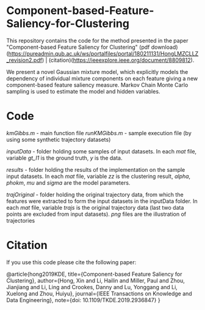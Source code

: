# Component-based-Feature-Saliency-for-Clustering
This repository contains the code for the method presented in the paper "Component-based Feature Saliency for Clustering" (pdf download)(https://pureadmin.qub.ac.uk/ws/portalfiles/portal/180211131/HongLMZCLLZ_revision2.pdf) | (citation)(https://ieeexplore.ieee.org/document/8809812).


We present a novel Gaussian mixture model, which explicitly models the dependency of individual mixture components on each feature giving a new component-based feature saliency measure. Markov Chain Monte Carlo sampling is used to estimate the model and hidden variables.


# Code
*kmGibbs.m* - main function file
*runKMGibbs.m* - sample execution file (by using some synthetic trajectory datasets)

*inputData* - folder holding some samples of input datasets. In each *mat* file, variable *gt_I1* is the ground truth, *y* is the data.

*results* - folder holding the results of the implementation on the sample input datasets. In each *mat* file, variable *zz* is the clustering result, *alpha*, *phokm*, *mu* and *sigma* are the model parameters.

*trajOriginal* - folder holding the original trajectory data, from which the features were extracted to form the input datasets in the inputData folder. In each *mat* file, variable *trajs* is the original trajectory data (last two data points are excluded from input datasets). *png* files are the illustration of trajectories


# Citation
If you use this code please cite the following paper:

@article{hong2019KDE,
  title={Component-based Feature Saliency for Clustering},
  author={Hong, Xin and Li, Hailin and Miller, Paul and Zhou, Jianjiang and Li, Ling and Crookes, Danny and Lu, Yonggang and Li, Xuelong and Zhou, Huiyu},
  journal={IEEE Transactions on Knowledge and Data Engineering},
  note={doi: 10.1109/TKDE.2019.2936847}
}
